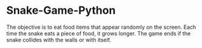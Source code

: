 # Snake-Game-Python
The objective is to eat food items that appear randomly on the screen. Each time the snake eats a piece of food, it grows longer. The game ends if the snake collides with the walls or with itself.
